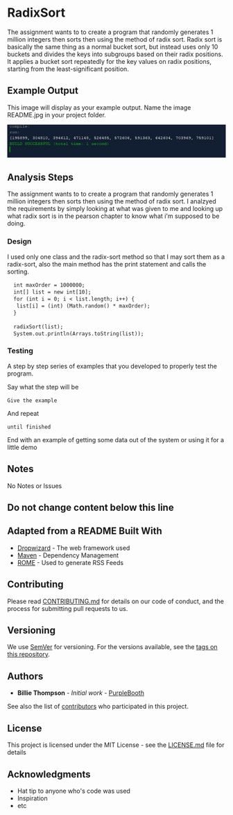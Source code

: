 # RadixSort

The assignment wants to to create a program that randomly generates 1 million integers then sorts then
using the method of radix sort. Radix sort is basically the same thing as a normal bucket sort, but instead
uses only 10 buckets and divides the keys into subgroups based on their radix positions. It applies a bucket sort repeatedly for the key values on radix positions, starting from the least-significant position.

## Example Output

This image will display as your example output. Name the image README.jpg in your project folder.

![Sample Output](README.jpg)

## Analysis Steps

The assignment wants to to create a program that randomly generates 1 million integers then sorts then
using the method of radix sort. I analzyed the requirements by simply looking at what was given to me 
and looking up what radix sort is in the pearson chapter to know what i'm supposed to be doing.

### Design

I used only one class and the radix-sort method so that I may sort them as a radix-sort, also the main method
has the print statement and calls the sorting.

```
  int maxOrder = 1000000;
  int[] list = new int[10]; 
  for (int i = 0; i < list.length; i++) {
   list[i] = (int) (Math.random() * maxOrder);
  }
  
  radixSort(list);
  System.out.println(Arrays.toString(list));
```

### Testing

A step by step series of examples that you developed to properly test the program. 

Say what the step will be

```
Give the example
```

And repeat

```
until finished
```

End with an example of getting some data out of the system or using it for a little demo

## Notes

No Notes or Issues

## Do not change content below this line
## Adapted from a README Built With

* [Dropwizard](http://www.dropwizard.io/1.0.2/docs/) - The web framework used
* [Maven](https://maven.apache.org/) - Dependency Management
* [ROME](https://rometools.github.io/rome/) - Used to generate RSS Feeds

## Contributing

Please read [CONTRIBUTING.md](https://gist.github.com/PurpleBooth/b24679402957c63ec426) for details on our code of conduct, and the process for submitting pull requests to us.

## Versioning

We use [SemVer](http://semver.org/) for versioning. For the versions available, see the [tags on this repository](https://github.com/your/project/tags). 

## Authors

* **Billie Thompson** - *Initial work* - [PurpleBooth](https://github.com/PurpleBooth)

See also the list of [contributors](https://github.com/your/project/contributors) who participated in this project.

## License

This project is licensed under the MIT License - see the [LICENSE.md](LICENSE.md) file for details

## Acknowledgments

* Hat tip to anyone who's code was used
* Inspiration
* etc
